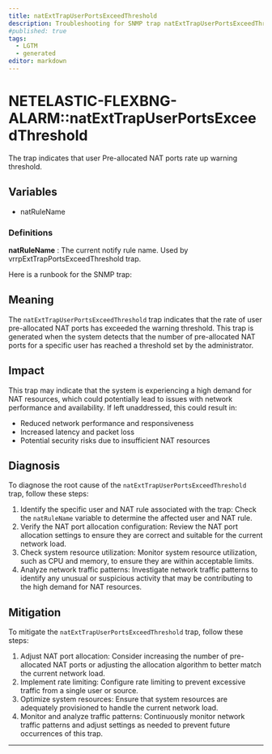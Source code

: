 ```yaml
---
title: natExtTrapUserPortsExceedThreshold
description: Troubleshooting for SNMP trap natExtTrapUserPortsExceedThreshold
#published: true
tags:
  - LGTM
  - generated
editor: markdown
---
```


# NETELASTIC-FLEXBNG-ALARM::natExtTrapUserPortsExceedThreshold 

The trap indicates that user Pre-allocated NAT ports rate up warning threshold. 


## Variables


  - natRuleName 

### Definitions 


**natRuleName** 
: The current notify rule name.
Used by vrrpExtTrapPortsExceedThreshold trap. 


Here is a runbook for the SNMP trap:

## Meaning

The `natExtTrapUserPortsExceedThreshold` trap indicates that the rate of user pre-allocated NAT ports has exceeded the warning threshold. This trap is generated when the system detects that the number of pre-allocated NAT ports for a specific user has reached a threshold set by the administrator.

## Impact

This trap may indicate that the system is experiencing a high demand for NAT resources, which could potentially lead to issues with network performance and availability. If left unaddressed, this could result in:

* Reduced network performance and responsiveness
* Increased latency and packet loss
* Potential security risks due to insufficient NAT resources

## Diagnosis

To diagnose the root cause of the `natExtTrapUserPortsExceedThreshold` trap, follow these steps:

1. Identify the specific user and NAT rule associated with the trap: Check the `natRuleName` variable to determine the affected user and NAT rule.
2. Verify the NAT port allocation configuration: Review the NAT port allocation settings to ensure they are correct and suitable for the current network load.
3. Check system resource utilization: Monitor system resource utilization, such as CPU and memory, to ensure they are within acceptable limits.
4. Analyze network traffic patterns: Investigate network traffic patterns to identify any unusual or suspicious activity that may be contributing to the high demand for NAT resources.

## Mitigation

To mitigate the `natExtTrapUserPortsExceedThreshold` trap, follow these steps:

1. Adjust NAT port allocation: Consider increasing the number of pre-allocated NAT ports or adjusting the allocation algorithm to better match the current network load.
2. Implement rate limiting: Configure rate limiting to prevent excessive traffic from a single user or source.
3. Optimize system resources: Ensure that system resources are adequately provisioned to handle the current network load.
4. Monitor and analyze traffic patterns: Continuously monitor network traffic patterns and adjust settings as needed to prevent future occurrences of this trap.
---




